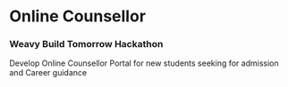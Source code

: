 # Online Counsellor


### Weavy Build Tomorrow Hackathon

Develop Online Counsellor Portal for new students seeking for admission and Career guidance
